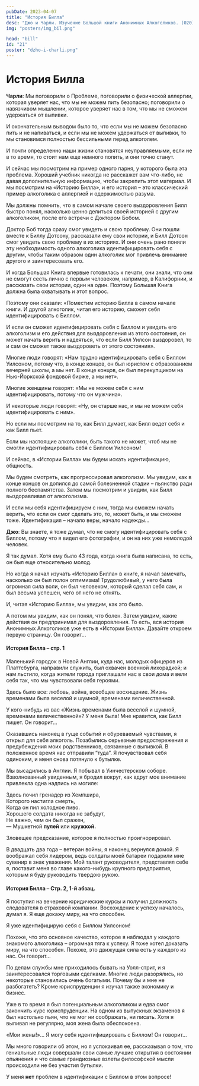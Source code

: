 ```yaml
---
pubDate: 2023-04-07
title: "История Билла"
desc: "Джо и Чарли. Изучение Большой книги Анонимных Алкоголиков. (020)"
img: "posters/img_bil.png"

head: "bill"
id: "21"
poster: "dzho-i-charli.png"
---
```


# История Билла

**Чарли**:
Мы поговорили о Проблеме, поговорили о физической аллергии, которая уверяет нас, что мы не можем пить безопасно; поговорили о навязчивом мышлении, которое уверяет нас в том, что мы не сможем удержаться от выпивки.

И окончательным выводом было то, что если мы не можем безопасно пить и не напиваться, и если мы не можем удержаться от выпивки, то мы становимся полностью бессильными перед алкоголем.

И почти определенно наши жизни становятся неуправляемыми, если не в то время, то стоит нам еще немного попить, и они точно станут.

И сейчас мы посмотрим на пример одного парня, у которого была эта проблема. Хороший учебник никогда не расскажет вам что-либо, не давая дополнительную информацию, чтобы закрепить этот материал. И мы посмотрим на «Историю Билла», и его история – это классический пример алкоголика с аллергией и одержимостью разума.

Мы должны помнить, что в самом начале своего выздоровления Билл быстро понял, насколько ценно делиться своей историей с другим алкоголиком, после его встречи с Доктором Бобом.

Доктор Боб тогда сразу смог увидеть и свою проблему. Они пошли вместе к Биллу Дотсону, рассказали ему свои истории, и Билл Дотсон смог увидеть свою проблему в их историях. И они очень рано поняли эту необходимость одного алкоголика идентифицировать себя с другим, чтобы таким образом один алкоголик мог привлечь внимание другого и заинтересовать его.

И когда Большая Книга впервые готовилась к печати, они знали, что они не смогут сесть лично с первым человеком, например, в Калифорнии, и рассказать свои истории, один на один. Поэтому Большая Книга должна была охватывать и этот вопрос.

Поэтому они сказали: «Поместим историю Билла в самом начале книги. И другой алкоголик, читая его историю, сможет себя идентифицировать с Биллом.

И если он сможет идентифицировать себя с Биллом и увидеть его алкоголизм и его действия для выздоровления из этого состояния, он может начать верить и надеяться, что если Билл Уилсон выздоровел, то и сам он сможет также выздороветь от этого состояния».

Многие люди говорят: «Нам трудно идентифицировать себя с Биллом Уилсоном, потому что, в конце концов, он был юристом с образованием вечерней школы, а мы нет. В конце концов, он был перекупщиком на Нью-Йоркской фондовой бирже, а мы нет».

Многие женщины говорят: «Мы не можем себя с ним идентифицировать, потому что он мужчина».

И некоторые люди говорят: «Ну, он старше нас, и мы не можем себя идентифицировать с ним».

Но если мы посмотрим на то, как Билл думает, как Билл ведет себя и как Билл пьет.

Если мы настоящие алкоголики, быть такого не может, чтоб мы не смогли идентифицировать себя с Биллом Уилсоном!

И сейчас, в «Истории Билла» мы будем искать идентификацию, общность.

Мы будем смотреть, как прогрессировал алкоголизм. Мы увидим, как в конце концов он допился до самой болезненной стадии – пьянство ради полного беспамятства. Затем мы посмотрим и увидим, как Билл выздоравливал от алкоголизма.

И если мы себя идентифицируем с ним, тогда мы сможем начать верить, что если он смог сделать это, то, может быть, и мы сможем тоже. Идентификация – начало веры, начало надежды…

**Джо**:
Вы знаете, я тоже думал, что не смогу идентифицировать себя с Биллом, потому что я видел его фотографии, и он на них уже немолодой человек.

Я так думал. Хотя ему было 43 года, когда книга была написана, то есть, он был еще относительно молод.

Но когда я начал изучать «Историю Билла» в книге, я начал замечать, насколько он был полон оптимизма! Трудолюбивый, у него была огромная сила воли, он был человеком, который сделал себя сам, и был весьма успешен, чего от него не отнять.

И, читая «Историю Билла», мы увидим, как это было.

А потом мы увидим, как он понял, что болен. Затем увидим, какие действия он предпринимал для выздоровления. То есть, вся история Анонимных Алкоголиков уже есть в «Истории Билла». Давайте откроем первую страницу. Он говорит…

#### История Билла – стр. 1

Маленький городок в Новой Англии, куда нас, молодых офицеров из Платтсбурга, направили служить, был охвачен военной лихорадкой; и нам льстило, когда жители города приглашали нас в свои дома и вели себя так, что мы чувствовали себя героями.

Здесь было все: любовь, война, всеобщее восхищение. Жизнь временами была веселой и шумной, временами величественной.

У кого-нибудь из вас «Жизнь временами была веселой и шумной, временами величественной»? У меня была! Мне нравится, как Билл пишет. Он говорит…

Оказавшись наконец в гуще событий и обуреваемый чувствами, я открыл для себя алкоголь. Позабылись серьезные предостережения и предубеждения моих родственников, связанные с выпивкой. В положенное время нас отправили “туда”. Я почувствовал себя одиноким, и меня снова потянуло к бутылке.

Мы высадились в Англии. Я побывал в Уинчестерском соборе. Взволнованный увиденным, я бродил вокруг, как вдруг мое внимание привлекла одна надпись на могиле:

Здесь почил гренадер из Хемпшира, <br>
Которого настигла смерть, <br>
Когда он пил холодное пиво. <br>
Хорошего солдата никогда не забудут, <br>
Не важно, чем он был сражен, <br>
— Мушкетной **пулей** или **кружкой.**

Зловещее предсказание, которое я полностью проигнорировал.

В двадцать два года – ветеран войны, я наконец вернулся домой. Я воображал себя лидером, ведь солдаты моей батареи подарили мне сувенир в знак уважения. Мой талант руководителя, представлял себе я, поставит меня во главе какого-нибудь крупного предприятия, которым я буду руководить твердою рукою.

#### История Билла – Стр. 2, 1-й абзац.

Я поступил на вечерние юридические курсы и получил должность следователя в страховой компании. Восхождение к успеху началось, думал я. Я еще докажу миру, на что способен.

Я уже идентифицирую себя с Биллом Уилсоном!

Похоже, что это основное качество, которое я наблюдал у каждого знакомого алкоголика – огромная тяга к успеху. Я тоже хотел доказать миру, на что способен. Похоже, это движущая сила есть у каждого из нас. Он говорит…

По делам службы мне приходилось бывать на Уолл-стрит, и я заинтересовался торговыми сделками. Многие люди разорялись, но некоторые становились очень богатыми. Почему бы и мне не разбогатеть? Кроме юриспруденции я изучал также экономику и бизнес.

Уже в то время я был потенциальным алкоголиком и едва смог закончить курс юриспруденции. На одном из выпускных экзаменов я был настолько пьян, что не мог ни соображать, ни писать. Хотя я выпивал не регулярно, моя жена была обеспокоена.

«Мои жены!»… Я могу себя идентифицировать с Биллом! Он говорит…

Мы много говорили об этом, но я успокаивал ее, рассказывая о том, что гениальные люди совершали свои самые лучшие открытия в состоянии опьянения и что самые грандиозные взлеты философской мысли происходили не без участия бутылки.

У меня **нет** проблем в идентификации с Биллом в этом вопросе!
